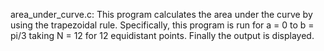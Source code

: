 area_under_curve.c:
This program calculates the area under the curve by using the trapezoidal rule.
Specifically, this program is run for a = 0 to b = pi/3 taking N = 12 for 12 equidistant points. Finally the output is displayed.